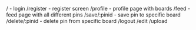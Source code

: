 / - login
/register - register screen
/profile - profile page with boards
/feed - feed page with all different pins
/save/:pinid - save pin to specific board
/delete/:pinid - delete pin from specific board
/logout
/edit
/upload